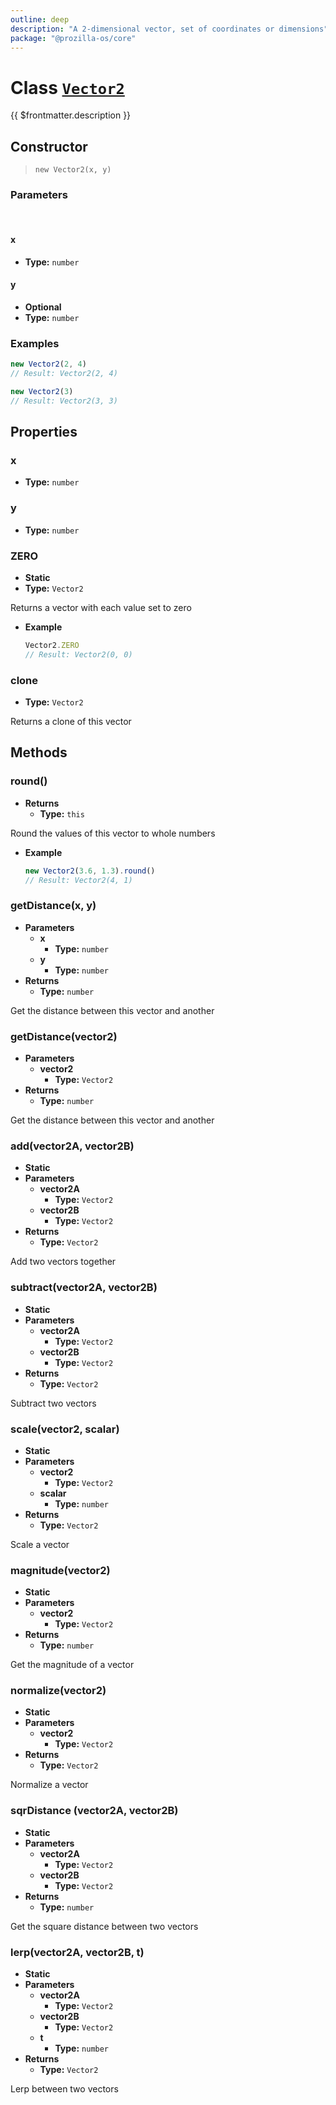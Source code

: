 ```yaml
---
outline: deep
description: "A 2-dimensional vector, set of coordinates or dimensions"
package: "@prozilla-os/core"
---
```


# Class [`Vector2`](https://github.com/prozilla-os/ProzillaOS/blob/main/packages/core/src/features/math/vector2.ts)

{{ $frontmatter.description }}

## Constructor

> `new Vector2(x, y)`

### Parameters

<br>

#### x

- **Type:** `number`

#### y

- **Optional**
- **Type:** `number`

### Examples

```ts
new Vector2(2, 4)
// Result: Vector2(2, 4)

new Vector2(3)
// Result: Vector2(3, 3)
```

## Properties

### x

- **Type:** `number`

### y

- **Type:** `number`

### ZERO

- **Static**
- **Type:** `Vector2`

Returns a vector with each value set to zero

- **Example**

	```ts
	Vector2.ZERO
	// Result: Vector2(0, 0)
	```

### clone

- **Type:** `Vector2`

Returns a clone of this vector

## Methods

### round()

- **Returns**
  - **Type:** `this`

Round the values of this vector to whole numbers

- **Example**

	```ts
	new Vector2(3.6, 1.3).round()
	// Result: Vector2(4, 1)
	```

### getDistance(x, y)

- **Parameters**
  - **x**
    - **Type:** `number`
  - **y**
    - **Type:** `number`
- **Returns**
  - **Type:** `number`

Get the distance between this vector and another

### getDistance(vector2)

- **Parameters**
  - **vector2**
    - **Type:** `Vector2`
- **Returns**
  - **Type:** `number`

Get the distance between this vector and another

### add(vector2A, vector2B)

- **Static**
- **Parameters**
  - **vector2A**
    - **Type:** `Vector2`
  - **vector2B**
    - **Type:** `Vector2`
- **Returns**
  - **Type:** `Vector2`

Add two vectors together

### subtract(vector2A, vector2B)

- **Static**
- **Parameters**
  - **vector2A**
    - **Type:** `Vector2`
  - **vector2B**
    - **Type:** `Vector2`
- **Returns**
  - **Type:** `Vector2`

Subtract two vectors

### scale(vector2, scalar)

- **Static**
- **Parameters**
  - **vector2**
    - **Type:** `Vector2`
  - **scalar**
    - **Type:** `number`
- **Returns**
  - **Type:** `Vector2`

Scale a vector

### magnitude(vector2)

- **Static**
- **Parameters**
  - **vector2**
    - **Type:** `Vector2`
- **Returns**
  - **Type:** `number`

Get the magnitude of a vector

### normalize(vector2)

- **Static**
- **Parameters**
  - **vector2**
    - **Type:** `Vector2`
- **Returns**
  - **Type:** `Vector2`

Normalize a vector

### sqrDistance (vector2A, vector2B)

- **Static**
- **Parameters**
  - **vector2A**
    - **Type:** `Vector2`
  - **vector2B**
    - **Type:** `Vector2`
- **Returns**
  - **Type:** `number`

Get the square distance between two vectors

### lerp(vector2A, vector2B, t)

- **Static**
- **Parameters**
  - **vector2A**
    - **Type:** `Vector2`
  - **vector2B**
    - **Type:** `Vector2`
  - **t**
    - **Type:** `number`
- **Returns**
  - **Type:** `Vector2`

Lerp between two vectors
